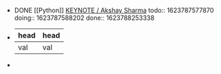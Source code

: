 - DONE [[Python]] [KEYNOTE / Akshay Sharma](https://youtu.be/Jmly1Jfbhak?list=PL2Uw4_HvXqvYk1Y5P8kryoyd83L_0Uk5K)
  todo:: 1623787577870
  doing:: 1623787588202
  done:: 1623788253338
-
  |head|head|
  |--|--|
  |val|val|
-